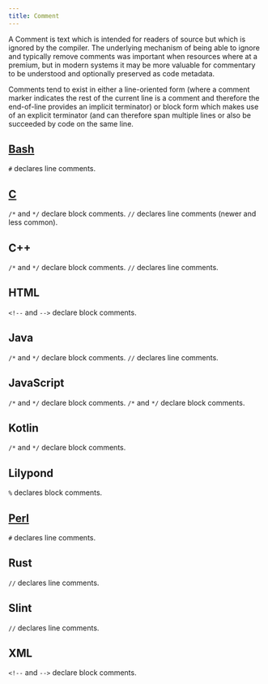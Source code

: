 ```yaml
---
title: Comment
---
```


A Comment is text which is intended for readers of source but which is
ignored by the compiler. The underlying mechanism of being able to ignore
and typically remove comments was important when resources where at a
premium, but in modern systems it may be more valuable for commentary
to be understood and optionally preserved as code metadata.

Comments tend to exist in either a line-oriented form
(where a comment marker indicates the rest of the current line
is a comment and therefore the end-of-line provides an
implicit terminator) or block form which makes use of
an explicit terminator (and can therefore span multiple
lines or also be succeeded by code on the same line.

## [Bash](bash)

`#` declares line comments.

## [C](c)

`/*` and `*/` declare block comments.
`//` declares line comments (newer and less common).

## C++

`/*` and `*/` declare block comments.
`//` declares line comments.

## HTML

`<!--` and `-->` declare block comments.

## Java

`/*` and `*/` declare block comments.
`//` declares line comments.

## JavaScript

`/*` and `*/` declare block comments.
`/*` and `*/` declare block comments.

## Kotlin

`/*` and `*/` declare block comments.

## Lilypond

`%` declares block comments.

## [Perl](perl)

`#` declares line comments.

## Rust

`//` declares line comments.

## Slint

`//` declares line comments.

## XML

`<!--` and `-->` declare block comments.
